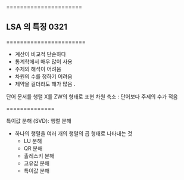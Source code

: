 ======================
## LSA 의 특징 0321
=======================

- 계산이 비교적 단순하다
- 통계학에서 매우 많이 사용
- 주제의 해석이 어려움 
- 차원의 수를 정하기 어려움
- 제약을 걸더라도 해가 많음 . 

단어 문서를 행렬 X를 ZW의 형태로 표현 
차원 축소 : 단어보다 주제의 수가 적음

==============

특이값 분해 (SVD): 행렬 분해 

- 하나의 행렬을 여러 개의 행렬의 곱 형태로 나타내는 것
    - LU 분해
    - QR 분해 
    - 촐레스키 분해
    - 고유값 분해
    - 특이값 분해 

    